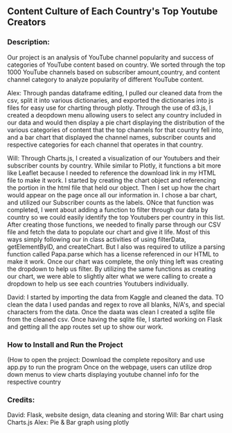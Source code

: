 ## Content Culture of Each Country's Top Youtube Creators

### Description:
Our project is an analysis of YouTube channel popularity and success of categories of YouTube content based on country. We sorted through the top 1000 YouTube channels based on subscriber amount,country, and content channel category to analyze popularity of different YouTube content.  
  
Alex: Through pandas dataframe editing, I pulled our cleaned data from the csv, split it into various dictionaries, and exported the dictionaries into js files for easy use for charting through plotly. Through the use of d3.js, I created a deopdown menu allowing users to select any country included in our data and would then display a pie chart displaying the distribution of the various categories of content that the top channels for that country fell into, and a bar chart that displayed the channel names, subscriber counts and respective categories for each channel that operates in that country.

Will: Through Charts.js, I created a visualization of our Youtubers and their subscriber counts by country. While similar to Plotly, it functions a bit more like Leaflet because I needed to reference the download link in my HTML file to make it work. I started by creating the chart object and referencing the portion in the html file that held our object. Then I set up how the chart would appear on the page once all our information in. I chose a bar chart, and utilized our Subscriber counts as the labels. ONce that function was completed, I went about adding a function to filter through our data by country so we could easily identify the top Youtubers per country in this list. After creating those functions, we needed to finally parse through our CSV file and fetch the data to populate our chart and give it life. Most of this ways simply following our in class activities of using filterData, getElementByID, and createChart. But I also was required to utilize a parsing function called Papa.parse which has a license referenced in our HTML to make it work. Once our chart was complete, the only thing left was creating the dropdown to help us filter. By utilizing the same functions as creating our chart, we were able to slightly alter what we were calling to create a dropdown to help us see each countries Youtubers individually. 

David: I started by importing the data from Kaggle and cleaned the data. TO clean the data I used pandas and regex to rove all blanks, N/A's, and special characters from the data. Once the daata was clean I created a sqlite file from the cleaned csv. Once having the sqlite file, I started working on Flask and getting all the app routes set up to show our work.

### How to Install and Run the Project
(How to open the project: Download the complete repository and use app.py to run the program
Once on the webpage, users can utilize drop down menus to view charts displaying youtube channel info for the respective country

### Credits:
David: Flask, website design, data cleaning and storing
Will: Bar chart using Charts.js
Alex: Pie & Bar graph using plotly
